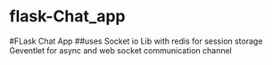 # flask-Chat_app



#FLask Chat App
##uses Socket io Lib with redis for session storage Geventlet for async and web socket communication channel
